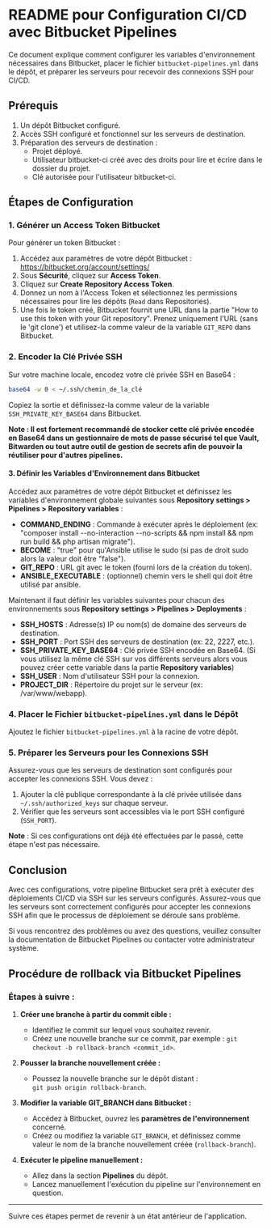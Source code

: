 # README pour Configuration CI/CD avec Bitbucket Pipelines

Ce document explique comment configurer les variables d'environnement nécessaires dans Bitbucket, placer le fichier `bitbucket-pipelines.yml` dans le dépôt, et préparer les serveurs pour recevoir des connexions SSH pour CI/CD.

## Prérequis

1. Un dépôt Bitbucket configuré.
2. Accès SSH configuré et fonctionnel sur les serveurs de destination.
3. Préparation des serveurs de destination :
   - Projet déployé.
   - Utilisateur bitbucket-ci créé avec des droits pour lire et écrire dans le dossier du projet.
   - Clé autorisée pour l'utilisateur bitbucket-ci.

## Étapes de Configuration

### 1. Générer un Access Token Bitbucket

Pour générer un token Bitbucket :

1. Accédez aux paramètres de votre dépôt Bitbucket : https://bitbucket.org/account/settings/
2. Sous **Sécurité**, cliquez sur **Access Token**.
3. Cliquez sur **Create Repository Access Token**.
4. Donnez un nom à l'Access Token et sélectionnez les permissions nécessaires pour lire les dépôts (`Read` dans Repositories).
5. Une fois le token créé, Bitbucket fournit une URL dans la partie "How to use this token with your Git repository". Prenez uniquement l'URL (sans le 'git clone') et utilisez-la comme valeur de la variable `GIT_REPO` dans Bitbucket.

### 2. Encoder la Clé Privée SSH

Sur votre machine locale, encodez votre clé privée SSH en Base64 :

```bash
base64 -w 0 < ~/.ssh/chemin_de_la_clé
```


Copiez la sortie et définissez-la comme valeur de la variable `SSH_PRIVATE_KEY_BASE64` dans Bitbucket.

**Note : Il est fortement recommandé de stocker cette clé privée encodée en Base64 dans un gestionnaire de mots de passe sécurisé tel que Vault, Bitwarden ou tout autre outil de gestion de secrets afin de pouvoir la réutiliser pour d'autres pipelines.**

#### 3. Définir les Variables d'Environnement dans Bitbucket

Accédez aux paramètres de votre dépôt Bitbucket et définissez les variables d'environnement globale suivantes sous **Repository settings > Pipelines > Repository variables** :


- **COMMAND_ENDING** : Commande à exécuter après le déploiement (ex: "composer install --no-interaction --no-scripts && npm install && npm run build && php artisan migrate").
- **BECOME** : "true" pour qu'Ansible utilise le sudo (si pas de droit sudo alors la valeur doit être "false").
- **GIT_REPO** : URL git avec le token (fourni lors de la création du token).
- **ANSIBLE_EXECUTABLE** : (optionnel) chemin vers le shell qui doit être utilisé par ansible.

Maintenant il faut définir les variables suivantes pour chacun des environnements sous **Repository settings > Pipelines > Deployments** :

- **SSH_HOSTS** : Adresse(s) IP ou nom(s) de domaine des serveurs de destination.
- **SSH_PORT** : Port SSH des serveurs de destination (ex: 22, 2227, etc.).
- **SSH_PRIVATE_KEY_BASE64** : Clé privée SSH encodée en Base64. (Si vous utilisez la même clé SSH sur vos différents serveurs alors vous pouvez créer cette variable dans la partie **Repository variables**)
- **SSH_USER** : Nom d'utilisateur SSH pour la connexion.
- **PROJECT_DIR** : Répertoire du projet sur le serveur (ex: /var/www/webapp).


### 4. Placer le Fichier `bitbucket-pipelines.yml` dans le Dépôt

Ajoutez le fichier `bitbucket-pipelines.yml` à la racine de votre dépôt.

### 5. Préparer les Serveurs pour les Connexions SSH

Assurez-vous que les serveurs de destination sont configurés pour accepter les connexions SSH. Vous devez :

1. Ajouter la clé publique correspondante à la clé privée utilisée dans `~/.ssh/authorized_keys` sur chaque serveur.
2. Vérifier que les serveurs sont accessibles via le port SSH configuré (`SSH_PORT`).

**Note** : Si ces configurations ont déjà été effectuées par le passé, cette étape n'est pas nécessaire.

## Conclusion

Avec ces configurations, votre pipeline Bitbucket sera prêt à exécuter des déploiements CI/CD via SSH sur les serveurs configurés. Assurez-vous que les serveurs sont correctement configurés pour accepter les connexions SSH afin que le processus de déploiement se déroule sans problème.

Si vous rencontrez des problèmes ou avez des questions, veuillez consulter la documentation de Bitbucket Pipelines ou contacter votre administrateur système.


## Procédure de rollback via Bitbucket Pipelines

### Étapes à suivre :

1. **Créer une branche à partir du commit cible :**
   - Identifiez le commit sur lequel vous souhaitez revenir.
   - Créez une nouvelle branche sur ce commit, par exemple : `git checkout -b rollback-branch <commit_id>`.

2. **Pousser la branche nouvellement créée :**
   - Poussez la nouvelle branche sur le dépôt distant :  
     `git push origin rollback-branch`.

3. **Modifier la variable GIT_BRANCH dans Bitbucket :**
   - Accédez à Bitbucket, ouvrez les **paramètres de l'environnement** concerné.
   - Créez ou modifiez la variable `GIT_BRANCH`, et définissez comme valeur le nom de la branche nouvellement créée (`rollback-branch`).

4. **Exécuter le pipeline manuellement :**
   - Allez dans la section **Pipelines** du dépôt.
   - Lancez manuellement l'exécution du pipeline sur l'environnement en question.

---

Suivre ces étapes permet de revenir à un état antérieur de l'application.